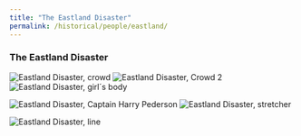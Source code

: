 ```yaml
---
title: "The Eastland Disaster"
permalink: /historical/people/eastland/
---
```


### The Eastland Disaster
![Eastland Disaster, crowd]()
![Eastland Disaster, Crowd 2]()
![Eastland Disaster, girl´s body]()

![Eastland Disaster, Captain Harry Pederson]()
![Eastland Disaster, stretcher]()

![Eastland Disaster, line]()

[comment]: <> (All of the picture links don't work.)
